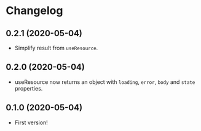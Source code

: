Changelog
=========

0.2.1 (2020-05-04)
------------------

* Simplify result from `useResource`.


0.2.0 (2020-05-04)
------------------

* useResource now returns an object with `loading`, `error`, `body` and `state`
  properties.


0.1.0 (2020-05-04)
------------------

* First version!
